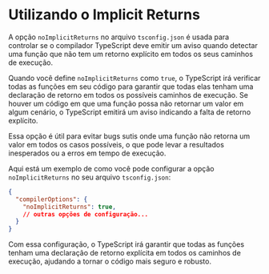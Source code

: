 # Utilizando o Implicit Returns

A opção `noImplicitReturns` no arquivo `tsconfig.json` é usada para controlar se o compilador TypeScript deve emitir um aviso quando detectar uma função que não tem um retorno explícito em todos os seus caminhos de execução.

Quando você define `noImplicitReturns` como `true`, o TypeScript irá verificar todas as funções em seu código para garantir que todas elas tenham uma declaração de retorno em todos os possíveis caminhos de execução. Se houver um código em que uma função possa não retornar um valor em algum cenário, o TypeScript emitirá um aviso indicando a falta de retorno explícito.

Essa opção é útil para evitar bugs sutis onde uma função não retorna um valor em todos os casos possíveis, o que pode levar a resultados inesperados ou a erros em tempo de execução.

Aqui está um exemplo de como você pode configurar a opção `noImplicitReturns` no seu arquivo `tsconfig.json`:

```json
{
  "compilerOptions": {
    "noImplicitReturns": true,
    // outras opções de configuração...
  }
}
```

Com essa configuração, o TypeScript irá garantir que todas as funções tenham uma declaração de retorno explícita em todos os caminhos de execução, ajudando a tornar o código mais seguro e robusto.